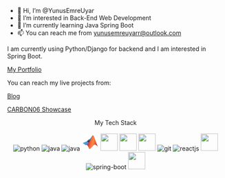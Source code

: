 
- 👋 Hi, I’m @YunusEmreUyar
- 👀 I’m interested in Back-End Web Development
- 🌱 I’m currently learning Java Spring Boot
- 📫 You can reach me from yunusemreuyarr@outlook.com 

I am currently using Python/Django for backend and I am interested in Spring Boot.

[My Portfolio](https://yunusemreuyar.github.io)

You can reach my live projects from:

[Blog](https://pencereblog.pythonanywhere.com)

[CARBON06 Showcase](https://carbon06.pythonanywhere.com)



<p align="center">
    My Tech Stack
    <br/><br/>
    <img src="https://www.vectorlogo.zone/logos/python/python-icon.svg" alt="python" width="40" height="40"/> 
    <img src="https://www.vectorlogo.zone/logos/java/java-icon.svg" alt="java" width="40" height="40"/>
    <img src="https://upload.wikimedia.org/wikipedia/commons/archive/3/35/20190417225046%21The_C_Programming_Language_logo.svg" alt="java" width="40" height="40"/>
    <img src= "https://raw.githubusercontent.com/vscode-icons/vscode-icons/48eaf5a418fe5d8d29d3c2ef5c5d2a0241127de1/icons/file_type_matlab.svg" width="40" height="40" />
    <img src= "https://www.vectorlogo.zone/logos/w3_html5/w3_html5-icon.svg" width="40" height="40" />
    <img src= "https://www.vectorlogo.zone/logos/w3_css/w3_css-icon.svg" width="40" height="40" />
    <img src= "https://www.vectorlogo.zone/logos/javascript/javascript-icon.svg" width="40" height="40" />
    <img src="https://www.vectorlogo.zone/logos/git-scm/git-scm-icon.svg" alt="git" width="40" height="40"/> 
    <img src="https://www.vectorlogo.zone/logos/reactjs/reactjs-icon.svg" alt="reactjs" width="40" height="40"/> 
    <img src="https://www.vectorlogo.zone/logos/djangoproject/djangoproject-icon.svg" width="40" height="40" />
    <img src="https://www.vectorlogo.zone/logos/springio/springio-icon.svg" alt="spring-boot" width="40" height="40"/> 
    <img src= "https://www.vectorlogo.zone/logos/mysql/mysql-icon.svg" width="40" height="40" />
    
</p>


<!---
YunusEmreUyar/YunusEmreUyar is a ✨ special ✨ repository because its `README.md` (this file) appears on your GitHub profile.
You can click the Preview link to take a look at your changes.
--->
